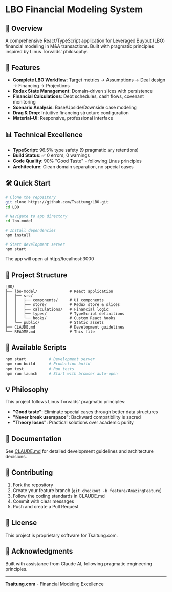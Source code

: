# LBO Financial Modeling System

## 🎯 Overview
A comprehensive React/TypeScript application for Leveraged Buyout (LBO) financial modeling in M&A transactions. Built with pragmatic principles inspired by Linus Torvalds' philosophy.

## 🚀 Features
- **Complete LBO Workflow**: Target metrics → Assumptions → Deal design → Financing → Projections
- **Redux State Management**: Domain-driven slices with persistence
- **Financial Calculations**: Debt schedules, cash flows, covenant monitoring
- **Scenario Analysis**: Base/Upside/Downside case modeling
- **Drag & Drop**: Intuitive financing structure configuration
- **Material-UI**: Responsive, professional interface

## 📊 Technical Excellence
- **TypeScript**: 96.5% type safety (9 pragmatic `any` retentions)
- **Build Status**: ✅ 0 errors, 0 warnings
- **Code Quality**: 90% "Good Taste" - following Linus principles
- **Architecture**: Clean domain separation, no special cases

## 🛠 Quick Start

```bash
# Clone the repository
git clone https://github.com/Tsaitung/LBO.git
cd LBO

# Navigate to app directory
cd lbo-model

# Install dependencies
npm install

# Start development server
npm start
```

The app will open at http://localhost:3000

## 📁 Project Structure
```
LBO/
├── lbo-model/              # React application
│   ├── src/
│   │   ├── components/     # UI components
│   │   ├── store/          # Redux store & slices
│   │   ├── calculations/   # Financial logic
│   │   ├── types/          # TypeScript definitions
│   │   └── hooks/          # Custom React hooks
│   └── public/             # Static assets
├── CLAUDE.md               # Development guidelines
└── README.md               # This file
```

## 🔧 Available Scripts

```bash
npm start          # Development server
npm run build      # Production build
npm test           # Run tests
npm run launch     # Start with browser auto-open
```

## 💡 Philosophy

This project follows Linus Torvalds' pragmatic principles:
- **"Good taste"**: Eliminate special cases through better data structures
- **"Never break userspace"**: Backward compatibility is sacred
- **"Theory loses"**: Practical solutions over academic purity

## 📝 Documentation

See [CLAUDE.md](./CLAUDE.md) for detailed development guidelines and architecture decisions.

## 🤝 Contributing

1. Fork the repository
2. Create your feature branch (`git checkout -b feature/AmazingFeature`)
3. Follow the coding standards in CLAUDE.md
4. Commit with clear messages
5. Push and create a Pull Request

## 📄 License

This project is proprietary software for Tsaitung.com.

## 🙏 Acknowledgments

Built with assistance from Claude AI, following pragmatic engineering principles.

---

**Tsaitung.com** - Financial Modeling Excellence